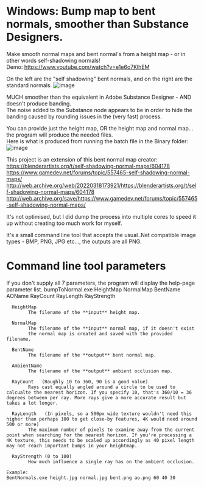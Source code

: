 # Windows: Bump map to bent normals, smoother than Substance Designers.
Make smooth normal maps and bent normal's from a height map - or in other words self-shadowing normals!              
Demo: https://www.youtube.com/watch?v=e1e6o7KlhEM             

On the left are the "self shadowing" bent normals, and on the right are the standard normals.
![image](https://user-images.githubusercontent.com/1586332/159548992-cfb54059-b5af-4249-842e-0b7b053e2dbf.png)


MUCH smoother than the equivalent in Adobe Substance Designer - AND doesn't produce banding.                               
The noise added to the Substance node appears to be in order to hide the banding caused by rounding issues in the (very fast) process.

You can provide just the height map, OR the height map and normal map... the program will produce the needed files.           
Here is what is produced from running the batch file in the Binary folder:
![image](https://user-images.githubusercontent.com/1586332/159546304-d49ebb8f-7012-4c4a-8b68-616f66dd65ba.png)


This project is an extension of this bent normal map creator:                  
https://blenderartists.org/t/self-shadowing-normal-maps/604178           
https://www.gamedev.net/forums/topic/557465-self-shadowing-normal-maps/          
http://web.archive.org/web/20220318173921/https://blenderartists.org/t/self-shadowing-normal-maps/604178               
http://web.archive.org/save/https://www.gamedev.net/forums/topic/557465-self-shadowing-normal-maps/              

It's not optimised, but I did dump the process into multiple cores to speed it up without creating too much work for myself.                  
                   
It's a small command line tool that accepts the usual .Net compatible image types - BMP, PNG, JPG etc..., the outputs are all PNG.                  


# Command line tool parameters
If you don't supply all 7 parameters, the program will display the help-page parameter list.
    bumpToNormal.exe HeightMap NormalMap BentName AOName RayCount RayLength RayStrength

      HeightMap
            The filename of the **input** height map.

      NormalMap
            The filename of the **input** normal map, if it doesn't exist
            the normal map is created and saved with the provided filename.

      BentName
            The filename of the **output** bent normal map.

      AmbientName
            The filename of the **output** ambient occlusion map.

      RayCount   (Roughly 10 to 360, 90 is a good value)
            Rays cast equally angled around a circle to be used to calcualte the nearest horizon. If you specify 10, that's 360/10 = 36 degrees between per ray. More rays give a more accurate result but takes a lot longer.

      RayLength   (In pixels, so a 500px wide texture wouldn't need this higher than perhaps 100 to get close-by features, 4K would need around 500 or more)
            The maximum number of pixels to examine away from the current point when searching for the nearest horizon. If you're processing a 4K texture, this needs to be scaled up accordingly as 40 pixel length may not reach important bumps in your heightmap.

      RayStrength (0 to 100)
            How much influence a single ray has on the ambient occlusion.

    Example:
    BentNormals.exe height.jpg normal.jpg bent.png ao.png 60 40 30

